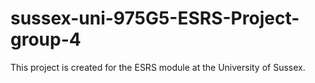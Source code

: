 # sussex-uni-975G5-ESRS-Project-group-4

This project is created for the ESRS module at the University of Sussex.
